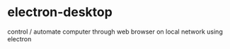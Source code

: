 # electron-desktop
control / automate computer through web browser on local network using electron 
